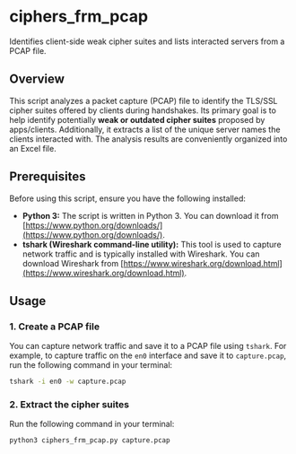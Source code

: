 # ciphers_frm_pcap

Identifies client-side weak cipher suites and lists interacted servers from a PCAP file.

## Overview

This script analyzes a packet capture (PCAP) file to identify the TLS/SSL cipher suites offered by clients during handshakes. Its primary goal is to help identify potentially **weak or outdated cipher suites** proposed by apps/clients. Additionally, it extracts a list of the unique server names the clients interacted with. The analysis results are conveniently organized into an Excel file.

## Prerequisites

Before using this script, ensure you have the following installed:

* **Python 3:** The script is written in Python 3. You can download it from [https://www.python.org/downloads/](https://www.python.org/downloads/).
* **tshark (Wireshark command-line utility):** This tool is used to capture network traffic and is typically installed with Wireshark. You can download Wireshark from [https://www.wireshark.org/download.html](https://www.wireshark.org/download.html).

## Usage

### 1. Create a PCAP file

You can capture network traffic and save it to a PCAP file using `tshark`. For example, to capture traffic on the `en0` interface and save it to `capture.pcap`, run the following command in your terminal:

```bash
tshark -i en0 -w capture.pcap

```

### 2. Extract the cipher suites

Run the following command in your terminal:

```bash
python3 ciphers_frm_pcap.py capture.pcap

